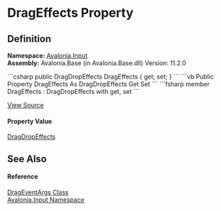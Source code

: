 # DragEffects Property




## Definition
**Namespace:** <a href="N_Avalonia_Input">Avalonia.Input</a>  
**Assembly:** Avalonia.Base (in Avalonia.Base.dll) Version: 11.2.0

<Tabs groupId="api-code-preview">
<TabItem value="csharp" label="C#">
```csharp
public DragDropEffects DragEffects { get; set; }
```
</TabItem>
<TabItem value="vb" label="VB">
```vb
Public Property DragEffects As DragDropEffects
	Get
	Set
```
</TabItem>
<TabItem value="fsharp" label="F#">
```fsharp
member DragEffects : DragDropEffects with get, set
```
</TabItem>
</Tabs>



<a href="https://github.com/AvaloniaUI/Avalonia/tree/master/src/Avalonia.Base/Input/DragEventArgs.cs#L12" title="View the source code">View Source</a>



#### Property Value
<a href="T_Avalonia_Input_DragDropEffects">DragDropEffects</a>

## See Also


#### Reference
<a href="T_Avalonia_Input_DragEventArgs">DragEventArgs Class</a>  
<a href="N_Avalonia_Input">Avalonia.Input Namespace</a>  

